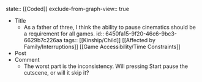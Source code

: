 state:: [[Coded]]
exclude-from-graph-view:: true

- Title
  - As a father of three, I think the ability to pause cinematics should be a requirement for all games.
    id:: 6450fa15-9f20-46c6-9bc3-6629b7c226aa
    tags:: [[Kinship/Child]] [[Affected by Family/Interruptions]] [[Game Accessibility/Time Constraints]]
- Post
- Comment
  - The worst part is the inconsistency. Will pressing Start pause the cutscene, or will it skip it?
